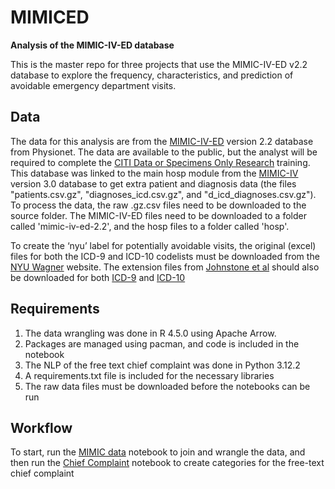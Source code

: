 # MIMICED
**Analysis of the MIMIC-IV-ED database**

This is the master repo for three projects that use the MIMIC-IV-ED v2.2 database to explore the frequency, characteristics, and prediction of avoidable emergency department visits. 

## Data
The data for this analysis are from the [MIMIC-IV-ED](https://physionet.org/content/mimic-iv-ed/2.2/) version 2.2 database from Physionet. The data are available to the public, but the analyst will be required to complete the [CITI Data or Specimens Only Research](https://physionet.org/about/citi-course/) training.  This database was linked to the main hosp module from the [MIMIC-IV](https://www.physionet.org/content/mimiciv/3.0/hosp/#files-panel) version 3.0 database to get extra patient and diagnosis data (the files "patients.csv.gz", "diagnoses_icd.csv.gz", and "d_icd_diagnoses.csv.gz"). 
To process the data, the raw .gz.csv files need to be downloaded to the source folder. The MIMIC-IV-ED files need to be downloaded to a folder called 'mimic-iv-ed-2.2', and the hosp files to a folder called 'hosp'.

To create the ‘nyu’ label for potentially avoidable visits, the original (excel) files for both the ICD-9 and ICD-10 codelists must be downloaded from the [NYU Wagner](https://wagner.nyu.edu/faculty/billings/nyued-background) website. The extension files from [Johnstone et al](https://onlinelibrary.wiley.com/doi/full/10.1111/1475-6773.12638?saml_referrer) should also be downloaded for both [ICD-9](https://onlinelibrary.wiley.com/action/downloadSupplement?doi=10.1111%2F1475-6773.12638&file=hesr12638-sup-0006-AppendixS6.txt) and [ICD-10](https://onlinelibrary.wiley.com/action/downloadSupplement?doi=10.1111%2F1475-6773.12638&file=hesr12638-sup-0007-AppendixS7.txt)   

## Requirements
1. The data wrangling was done in R 4.5.0 using Apache Arrow.
2. Packages are managed using pacman, and code is included in the notebook
3. The NLP of the free text chief complaint was done in Python 3.12.2
4. A requirements.txt file is included for the necessary libraries
5. The raw data files must be downloaded before the notebooks can be run

## Workflow
To start, run the [MIMIC data](/1_mimic_data.ipynb) notebook to join and wrangle the data, and then run the [Chief Complaint](/2_chiefcomp.ipynb) notebook to create categories for the free-text chief complaint




